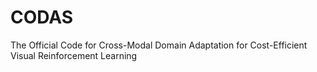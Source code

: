 # CODAS
The Official Code for Cross-Modal Domain Adaptation for Cost-Efficient Visual Reinforcement Learning

